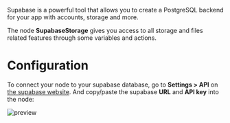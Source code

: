 Supabase is a powerful tool that allows you to create a PostgreSQL backend for your app with accounts, storage and more.

The node **SupabaseStorage** gives you access to all storage and files related features through some variables and actions.

# Configuration

To connect your node to your supabase database, go to **Settings > API** on [the supabase website](https://app.supabase.com/). And copy/paste the supabase **URL** and **API key** into the node:

![preview](/documentation/nodes/supabaseAuth/config.png)
